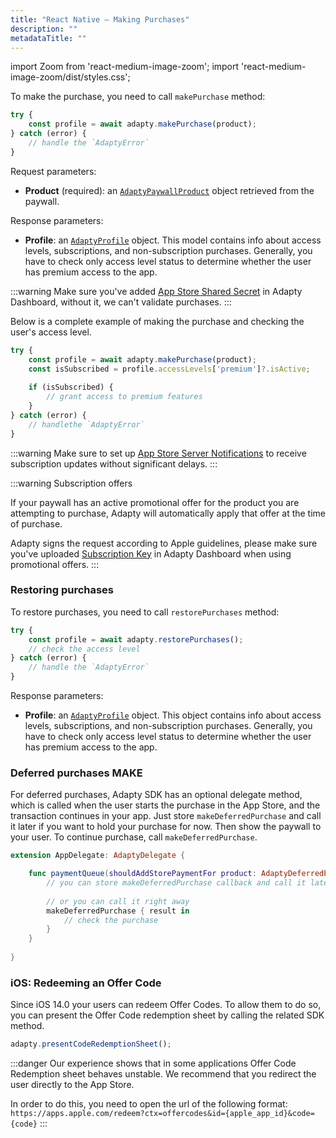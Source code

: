 ```yaml
---
title: "React Native — Making Purchases"
description: ""
metadataTitle: ""
---
```


import Zoom from 'react-medium-image-zoom';
import 'react-medium-image-zoom/dist/styles.css';

To make the purchase, you need to call `makePurchase` method:

```typescript title="Typescript"
try {
	const profile = await adapty.makePurchase(product);
} catch (error) {
	// handle the `AdaptyError`
}
```

Request parameters:

- **Product** (required): an [`AdaptyPaywallProduct`](sdk-models#adaptypaywallproduct) object retrieved from the paywall.

Response parameters:

- **Profile**: an [`AdaptyProfile`](sdk-models#adaptyprofile) object. This model contains info about access levels, subscriptions, and non-subscription purchases. Generally, you have to check only access level status to determine whether the user has premium access to the app.

:::warning
Make sure you've added [App Store Shared Secret](app-store-shared-secret) in Adapty Dashboard, without it, we can't validate purchases.
:::

Below is a complete example of making the purchase and checking the user's access level.

```typescript title="Typescript"
try {
	const profile = await adapty.makePurchase(product);
	const isSubscribed = profile.accessLevels['premium']?.isActive;
  
	if (isSubscribed) {
		// grant access to premium features
	}
} catch (error) {
	// handlethe `AdaptyError`
}
```

:::warning
Make sure to set up [App Store Server Notifications](app-store-server-notifications) to receive subscription updates without significant delays.
:::

:::warning
Subscription offers

If your paywall has an active promotional offer for the product you are attempting to purchase, Adapty will automatically apply that offer at the time of purchase.

Adapty signs the request according to Apple guidelines, please make sure you've uploaded [Subscription Key](app-store-promotional-offers) in Adapty Dashboard when using promotional offers.
:::

### Restoring purchases

To restore purchases, you need to call `restorePurchases` method:

```typescript title="Typescript"
try {
	const profile = await adapty.restorePurchases();
	// check the access level
} catch (error) {
	// handle the `AdaptyError`
}
```

Response parameters:

- **Profile**: an [`AdaptyProfile`](sdk-models#adaptyprofile) object. This object contains info about access levels, subscriptions, and non-subscription purchases. Generally, you have to check only access level status to determine whether the user has premium access to the app.

### Deferred purchases MAKE

For deferred purchases, Adapty SDK has an optional delegate method, which is called when the user starts the purchase in the App Store, and the transaction continues in your app. Just store `makeDeferredPurchase` and call it later if you want to hold your purchase for now. Then show the paywall to your user. To continue purchase, call `makeDeferredPurchase`.

```swift title="Swift"
extension AppDelegate: AdaptyDelegate {

    func paymentQueue(shouldAddStorePaymentFor product: AdaptyDeferredProduct, defermentCompletion makeDeferredPurchase: @escaping (ResultCompletion<AdaptyProfile>?) -> Void) {
        // you can store makeDeferredPurchase callback and call it later
        
        // or you can call it right away
        makeDeferredPurchase { result in
            // check the purchase
        }
    }
    
}
```

### iOS: Redeeming an Offer Code

Since iOS 14.0 your users can redeem Offer Codes. To allow them to do so, you can present the Offer Code redemption sheet by calling the related SDK method.

```typescript title="Typescript"
adapty.presentCodeRedemptionSheet();
```

:::danger
Our experience shows that in some applications Offer Code Redemption sheet behaves unstable. We recommend that you redirect the user directly to the App Store.

In order to do this, you need to open the url of the following format:
`https://apps.apple.com/redeem?ctx=offercodes&id={apple_app_id}&code={code}`
:::